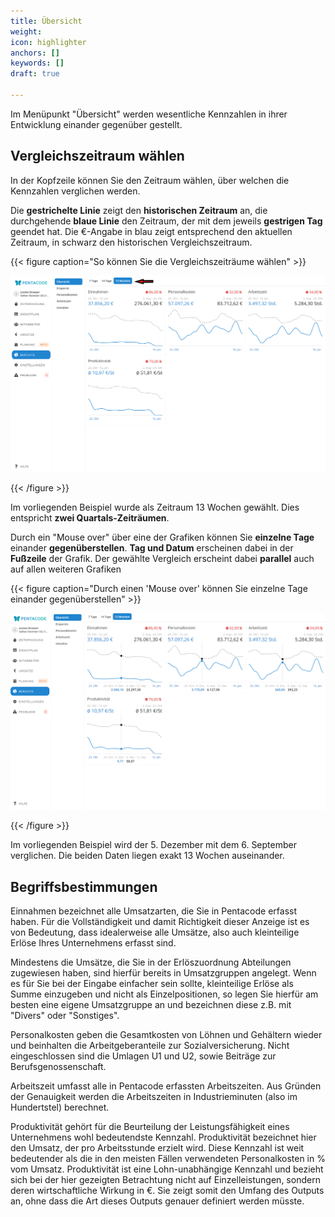 ```yaml
---
title: Übersicht
weight: 
icon: highlighter
anchors: []
keywords: []
draft: true

---
```

Im Menüpunkt "Übersicht" werden wesentliche Kennzahlen in ihrer Entwicklung einander gegenüber gestellt.

## Vergleichszeitraum wählen

In der Kopfzeile können Sie den Zeitraum wählen, über welchen die Kennzahlen verglichen werden.

Die **gestrichelte Linie** zeigt den **historischen Zeitraum** an, die durchgehende **blaue Linie** den Zeitraum, der mit dem jeweils **gestrigen Tag** geendet hat. Die €-Angabe in blau zeigt entsprechend den aktuellen Zeitraum, in schwarz den historischen Vergleichszeitraum.

{{< figure caption="So können Sie die Vergleichszeiträume wählen" >}}

![](/uploads/ubersicht3.png)

{{< /figure >}}

Im vorliegenden Beispiel wurde als Zeitraum 13 Wochen gewählt. Dies entspricht **zwei Quartals-Zeiträumen**.

Durch ein "Mouse over" über eine der Grafiken können Sie **einzelne Tage** einander **gegenüberstellen**.  **Tag und Datum** erscheinen dabei in der **Fußzeile** der Grafik. Der gewählte Vergleich erscheint dabei **parallel** auch auf allen weiteren Grafiken 

{{< figure caption="Durch einen 'Mouse over' können Sie einzelne Tage einander gegenüberstellen" >}}

![](/uploads/ubersicht2.png)

{{< /figure >}}

Im vorliegenden Beispiel wird der 5. Dezember mit dem 6. September verglichen. Die beiden Daten liegen exakt 13 Wochen auseinander.

## Begriffsbestimmungen

Einnahmen bezeichnet alle Umsatzarten, die Sie in Pentacode erfasst haben. Für die Vollständigkeit und damit Richtigkeit dieser Anzeige ist es von Bedeutung, dass idealerweise alle Umsätze, also auch kleinteilige Erlöse Ihres Unternehmens erfasst sind.

Mindestens die Umsätze, die Sie in der Erlöszuordnung Abteilungen zugewiesen haben, sind hierfür bereits in Umsatzgruppen angelegt. Wenn es für Sie bei der Eingabe einfacher sein sollte, kleinteilige Erlöse als Summe einzugeben und nicht als Einzelpositionen, so legen Sie hierfür am besten eine eigene Umsatzgruppe an und bezeichnen diese z.B. mit "Divers" oder "Sonstiges".

Personalkosten geben die Gesamtkosten von Löhnen und Gehältern wieder und beinhalten die Arbeitgeberanteile zur Sozialversicherung. Nicht eingeschlossen sind die Umlagen U1 und U2, sowie Beiträge zur Berufsgenossenschaft.

Arbeitszeit umfasst alle in Pentacode erfassten Arbeitszeiten. Aus Gründen der Genauigkeit werden die Arbeitszeiten in Industrieminuten (also im Hundertstel) berechnet.

Produktivität gehört für die Beurteilung der Leistungsfähigkeit eines Unternehmens wohl bedeutendste Kennzahl. Produktivität bezeichnet hier den Umsatz, der pro Arbeitsstunde erzielt wird. Diese Kennzahl ist weit bedeutender als die in den meisten Fällen verwendeten Personalkosten in % vom Umsatz. Produktivität ist eine Lohn-unabhängige Kennzahl und bezieht sich bei der hier gezeigten Betrachtung nicht auf Einzelleistungen, sondern deren wirtschaftliche Wirkung in €. Sie zeigt somit den Umfang des Outputs an, ohne dass die Art dieses Outputs genauer definiert werden müsste. 
